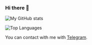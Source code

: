 ### Hi there 👋

![My GitHub stats](https://github-readme-stats.vercel.app/api?username=w1zzyl&show_icons=true&count_private=true&custom_title=My%20Github%20Stats&theme=white&hide_border=false)



![Top Languages](https://github-readme-stats.vercel.app/api/top-langs/?username=w1zzyl&custom_title=My%20Top%20Used%20Languages&theme=red&hide_border=true)


You can contact with me with [Telegram](t.me/realw1zzyl). 
